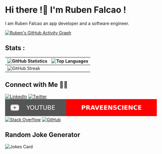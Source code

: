# Hi there !👋 I'm Ruben Falcao !

I am Ruben Falcao an app developer and a software engineer. 

[![Ruben's GitHub Activity Graph](https://github-readme-activity-graph.vercel.app/graph?username=RubenFalcao14)](https://git.io/J1Ycx)

## Stats :
| ![GitHub Statistics](https://github-readme-stats.vercel.app/api?username=RubenFalcao14&show_icons=true) | ![Top Languages](https://github-readme-stats.vercel.app/api/top-langs/?username=RubenFalcao14) |
| --- | --- |
| ![GitHub Streak](https://github-readme-streak-stats.herokuapp.com/?user=RubenFalcao14) |

## Connect with Me 🤝🏻

[![LinkedIn](https://raw.githubusercontent.com/praveenscience/praveenscience/master/soc/li.svg)](https://www.linkedin.com/in/ruben-falcao/) [![Twitter](https://raw.githubusercontent.com/praveenscience/praveenscience/master/soc/tw.svg)](https://twitter.com/praveenscience) [![YouTube](https://raw.githubusercontent.com/praveenscience/praveenscience/master/soc/yt.svg)](https://youtube.com/praveenscience) [![Stack Overflow](https://raw.githubusercontent.com/praveenscience/praveenscience/master/soc/so.svg)](https://stackoverflow.com/users/462627/praveen-kumar-purushothaman) [![GitHub](https://raw.githubusercontent.com/praveenscience/praveenscience/master/soc/gh.svg)](https://github.com/praveenscience)


## Random Joke Generator

![Jokes Card](https://readme-jokes.vercel.app/api)



<!--
**RubenFalcao14/RubenFalcao14** is a ✨ _special_ ✨ repository because its `README.md` (this file) appears on your GitHub profile.

Here are some ideas to get you started:

- 🔭 I’m currently working on ...
- 🌱 I’m currently learning ...
- 👯 I’m looking to collaborate on ...
- 🤔 I’m looking for help with ...
- 💬 Ask me about ...
- 📫 How to reach me: ...
- 😄 Pronouns: ...
- ⚡ Fun fact: ...
-->
